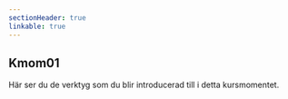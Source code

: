 ```yaml
---
sectionHeader: true
linkable: true
---
```

Kmom01
--------------------------

Här ser du de verktyg som du blir introducerad till i detta kursmomentet.
